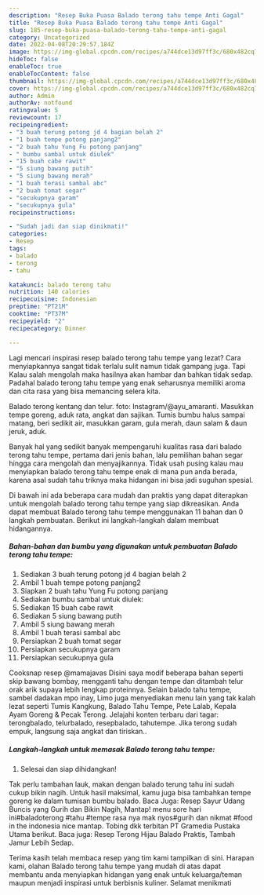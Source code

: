 ```yaml
---
description: "Resep Buka Puasa Balado terong tahu tempe Anti Gagal"
title: "Resep Buka Puasa Balado terong tahu tempe Anti Gagal"
slug: 185-resep-buka-puasa-balado-terong-tahu-tempe-anti-gagal
category: Uncategorized
date: 2022-04-08T20:29:57.184Z
image: https://img-global.cpcdn.com/recipes/a744dce13d97ff3c/680x482cq70/balado-terong-tahu-tempe-foto-resep-utama.jpg
hideToc: false
enableToc: true
enableTocContent: false
thumbnail: https://img-global.cpcdn.com/recipes/a744dce13d97ff3c/680x482cq70/balado-terong-tahu-tempe-foto-resep-utama.jpg
cover: https://img-global.cpcdn.com/recipes/a744dce13d97ff3c/680x482cq70/balado-terong-tahu-tempe-foto-resep-utama.jpg
author: Admin
authorAv: notfound
ratingvalue: 5
reviewcount: 17
recipeingredient:
- "3 buah terung potong jd 4 bagian belah 2"
- "1 buah tempe potong panjang2"
- "2 buah tahu Yung Fu potong panjang"
- " bumbu sambal untuk diulek"
- "15 buah cabe rawit"
- "5 siung bawang putih"
- "5 siung bawang merah"
- "1 buah terasi sambal abc"
- "2 buah tomat segar"
- "secukupnya garam"
- "secukupnya gula"
recipeinstructions:

- "Sudah jadi dan siap dinikmati!"
categories:
- Resep
tags:
- balado
- terong
- tahu

katakunci: balado terong tahu 
nutrition: 140 calories
recipecuisine: Indonesian
preptime: "PT21M"
cooktime: "PT37M"
recipeyield: "2"
recipecategory: Dinner

---
```



Lagi mencari inspirasi resep balado terong tahu tempe yang lezat? Cara menyiapkannya sangat tidak terlalu sulit namun tidak gampang juga. Tapi Kalau salah mengolah maka hasilnya akan hambar dan bahkan tidak sedap. Padahal balado terong tahu tempe yang enak seharusnya memiliki aroma dan cita rasa yang bisa memancing selera kita.


Balado terong kentang dan telur. foto: Instagram/@ayu_amaranti. Masukkan tempe goreng, aduk rata, angkat dan sajikan. Tumis bumbu halus sampai matang, beri sedikit air, masukkan garam, gula merah, daun salam &amp; daun jeruk, aduk.

Banyak hal yang sedikit banyak mempengaruhi kualitas rasa dari balado terong tahu tempe, pertama dari jenis bahan, lalu pemilihan bahan segar hingga cara mengolah dan menyajikannya. Tidak usah pusing kalau mau menyiapkan balado terong tahu tempe enak di mana pun anda berada, karena asal sudah tahu triknya maka hidangan ini bisa jadi suguhan spesial.


Di bawah ini ada beberapa cara mudah dan praktis yang dapat diterapkan untuk mengolah balado terong tahu tempe yang siap dikreasikan. Anda dapat membuat Balado terong tahu tempe menggunakan 11 bahan dan 0 langkah pembuatan. Berikut ini langkah-langkah dalam membuat hidangannya.

<!--inarticleads1-->

##### Bahan-bahan dan bumbu yang digunakan untuk pembuatan Balado terong tahu tempe:

1. Sediakan 3 buah terung potong jd 4 bagian belah 2
1. Ambil 1 buah tempe potong panjang2
1. Siapkan 2 buah tahu Yung Fu potong panjang
1. Sediakan  bumbu sambal untuk diulek:
1. Sediakan 15 buah cabe rawit
1. Sediakan 5 siung bawang putih
1. Ambil 5 siung bawang merah
1. Ambil 1 buah terasi sambal abc
1. Persiapkan 2 buah tomat segar
1. Persiapkan secukupnya garam
1. Persiapkan secukupnya gula


Cooksnap resep @mamajavas Disini saya modif beberapa bahan seperti skip bawang bombay, mengganti tahu dengan tempe dan ditambah telur orak arik supaya lebih lengkap proteinnya. Selain balado tahu tempe, sambel dadakan mpo inay, Limo juga menyediakan menu lain yang tak kalah lezat seperti Tumis Kangkung, Balado Tahu Tempe, Pete Lalab, Kepala Ayam Goreng &amp; Pecak Terong. Jelajahi konten terbaru dari tagar: terongbalado, telurbalado, resepbalado, tahutempe. Jika terong sudah empuk, langsung saja angkat dan tiriskan.. 

<!--inarticleads2-->

##### Langkah-langkah untuk memasak Balado terong tahu tempe:


1. Selesai dan siap dihidangkan!

Tak perlu tambahan lauk, makan dengan balado terung tahu ini sudah cukup bikin nagih. Untuk hasil maksimal, kamu juga bisa tambahkan tempe goreng ke dalam tumisan bumbu balado. Baca Juga: Resep Sayur Udang Buncis yang Gurih dan Bikin Nagih, Mantap! menu sore hari ini#baladoterong #tahu #tempe rasa nya mak nyos#gurih dan nikmat #food in the indonesia nice mantap. Tobing dkk terbitan PT Gramedia Pustaka Utama berikut. Baca juga: Resep Terong Hijau Balado Praktis, Tambah Jamur Lebih Sedap. 

Terima kasih telah membaca resep yang tim kami tampilkan di sini. Harapan kami, olahan Balado terong tahu tempe yang mudah di atas dapat membantu anda menyiapkan hidangan yang enak untuk keluarga/teman maupun menjadi inspirasi untuk berbisnis kuliner. Selamat menikmati
